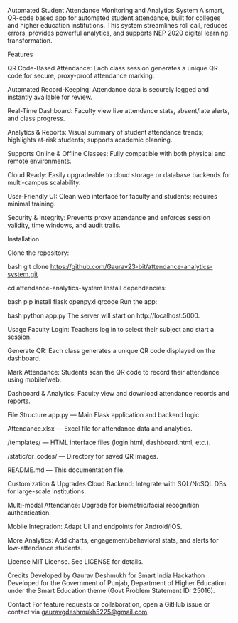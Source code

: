Automated Student Attendance Monitoring and Analytics System
A smart, QR-code based app for automated student attendance, built for colleges and higher education institutions. This system streamlines roll call, reduces errors, provides powerful analytics, and supports NEP 2020 digital learning transformation.

Features

QR Code-Based Attendance: Each class session generates a unique QR code for secure, proxy-proof attendance marking.

Automated Record-Keeping: Attendance data is securely logged and instantly available for review.

Real-Time Dashboard: Faculty view live attendance stats, absent/late alerts, and class progress.

Analytics & Reports: Visual summary of student attendance trends; highlights at-risk students; supports academic planning.

Supports Online & Offline Classes: Fully compatible with both physical and remote environments.

Cloud Ready: Easily upgradeable to cloud storage or database backends for multi-campus scalability.

User-Friendly UI: Clean web interface for faculty and students; requires minimal training.

Security & Integrity: Prevents proxy attendance and enforces session validity, time windows, and audit trails.


Installation

Clone the repository:

bash
git clone https://github.com/Gaurav23-bit/attendance-analytics-system.git

cd attendance-analytics-system
Install dependencies:

bash
pip install flask openpyxl qrcode
Run the app:

bash
python app.py
The server will start on http://localhost:5000.

Usage
Faculty Login: Teachers log in to select their subject and start a session.

Generate QR: Each class generates a unique QR code displayed on the dashboard.

Mark Attendance: Students scan the QR code to record their attendance using mobile/web.

Dashboard & Analytics: Faculty view and download attendance records and reports.

File Structure
app.py — Main Flask application and backend logic.

Attendance.xlsx — Excel file for attendance data and analytics.

/templates/ — HTML interface files (login.html, dashboard.html, etc.).

/static/qr_codes/ — Directory for saved QR images.

README.md — This documentation file.

Customization & Upgrades
Cloud Backend: Integrate with SQL/NoSQL DBs for large-scale institutions.

Multi-modal Attendance: Upgrade for biometric/facial recognition authentication.

Mobile Integration: Adapt UI and endpoints for Android/iOS.

More Analytics: Add charts, engagement/behavioral stats, and alerts for low-attendance students.

License
MIT License. See LICENSE for details.

Credits
Developed by Gaurav Deshmukh for Smart India Hackathon
Developed for the Government of Punjab, Department of Higher Education under the Smart Education theme (Govt Problem Statement ID: 25016).

Contact
For feature requests or collaboration, open a GitHub issue or contact via gauravgdeshmukh5225@gmail.com.

